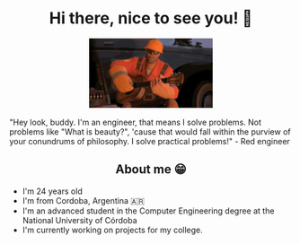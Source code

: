 <h1 align="center"> Hi there, nice to see you! 🤝</h1>
<p align="center">
  <img src="team-fortress2-engineer.gif" alt="Red engineer playing an guitar.">
</p>
"Hey look, buddy. I'm an engineer, that means I solve problems. Not problems like "What is beauty?", 'cause that would fall within the purview of your conundrums of philosophy. I solve practical problems!" - Red engineer
<h2 align="center">About me 😁</h2>
<ul>
  <li>I'm 24 years old</li>
  <li>I'm from Cordoba, Argentina 🇦🇷</li>
  <li>I'm an advanced student in the Computer Engineering degree at the National University of Córdoba</li>
  <li>I'm currently working on projects for my college.</li>
</ul>
